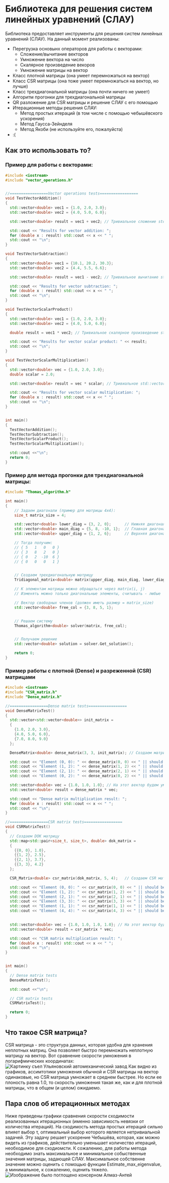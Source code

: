 # Библиотека для решения систем линейных уравнений (СЛАУ)

Библиотека предоставляет инструменты для решения систем линейных уравнений (СЛАУ). На данный момент реализованы:
- Перегрузка основынх операторов для работы с векторами:
    - Сложение/вычитание векторов
    - Умножение вектора на число
    - Скалярное произведение векоров
    - Умножение матрицы на вектор
- Класс плотной матрицы (она умеет перемножаться на вектор)
- Класс CSR матрицы (она тоже умеет перемножаться на вектор, но лучше)
- Класс трехдиагональной матрицы (она почти ничего не умеет)
- Алгоритм прогонки для трехдиагональной матрицы
- QR разложение для CSR матрицы и решение СЛАУ с его помощью
- Итерационные методы решения СЛАУ:
    - Метод простых итераций (в том числе с помощью чебышёвского ускорения)
    - Метод Гаусса-Зейнделя
    - Метод Якоби (не используйте его, пожалуйста)
- :(

## Как это использовать то?
### Пример для работы с векторами:
```cxx
#include <iostream>
#include "vector_operations.h"


//=================Vector operations tests=================
void TestVectorAddition()
{
  std::vector<double> vec1 = {1.0, 2.0, 3.0};
  std::vector<double> vec2 = {4.0, 5.0, 6.0};

  std::vector<double> result = vec1 + vec2; // Тривиальное сложение std::vector<T>

  std::cout << "Results for vector addition: ";
  for (double x : result) std::cout << x << " ";
  std::cout << "\n";
}

void TestVectorSubtraction()
{
  std::vector<double> vec1 = {10.1, 20.2, 30.3};
  std::vector<double> vec2 = {4.4, 5.5, 6.6};

  std::vector<double> result = vec1 - vec2; // Тривиальное вычитание std::vector<T>

  std::cout << "Results for vector subtraction: ";
  for (double x : result) std::cout << x << " ";
  std::cout << "\n";
}

void TestVectorScalarProduct()
{
  std::vector<double> vec1 = {1.0, 2.0, 3.0};
  std::vector<double> vec2 = {4.0, 5.0, 6.0};

  double result = vec1 * vec2; // Тривиальное скалярное произведение std::vector<T>

  std::cout << "Results for vector scalar product: " << result;
  std::cout << "\n";
}

void TestVectorScalarMultiplication()
{
  std::vector<double> vec = {1.0, 2.0, 3.0};
  double scalar = 2.0;

  std::vector<double> result = vec * scalar; // Тривиальное std::vector<T> на число

  std::cout << "Results for vector scalar multiplication: ";
  for (double x : result) std::cout << x << " ";
  std::cout << "\n";
}


int main()
{
  TestVectorAddition();
  TestVectorSubtraction();
  TestVectorScalarProduct();
  TestVectorScalarMultiplication();

  std::cout <<"\n";
  return 0;
}
```

### Пример для метода прогонки для трехдиагональной матрицы:
```cxx
#include "Thomas_algorithm.h"

int main()
{
    // Задаем диагонали (пример для матрицы 4x4):
    size_t matrix_size = 4;

    std::vector<double> lower_diag = {3, 2, 0};      // Нижняя диагональ (N-1 элементов)
    std::vector<double> main_diag = {5, 8, -10, 1};  // Главная диагональ (N элементов)
    std::vector<double> upper_diag = {1, 2, 6};      // Верхняя диагональ (N-1 элементов)

    // Тогда получим:
    // { 5   1   0   0 }
    // { 3   8   2   0 }
    // { 0   2  -10  6 }
    // { 0   0   0   1 }


    // Создаем трехдиагональную матрицу
    Tridiagonal_matrix<double> matrix(upper_diag, main_diag, lower_diag, matrix_size);

    // К элементам матрицы можно обращаться через matrix(i, j)
    // Изменять можно только диагональные элементы, считывать - любые

    // Вектор свободных членов (должен иметь размер = matrix_size)
    std::vector<double> free_col = {3, 8, 5, 1};


    // Решаем систему
    Thomas_algorithm<double> solver(matrix, free_col);


    // Получаем решение
    std::vector<double> solution = solver.Get_solution();

    return 0;
}
```

### Пример работы с плотной (Dense) и разреженной (CSR) матрицами
```cxx
#include <iostream>
#include "CSR_matrix.h"
#include "Dense_matrix.h"

//=================Dense matrix tests=================
void DenseMatrixTest()
{
  std::vector<std::vector<double>> init_matrix =
  {
    {1.0, 2.0, 3.0},
    {4.0, 5.0, 6.0},
    {7.0, 8.0, 9.0}
  };

  DenseMatrix<double> dense_matrix(3, 3, init_matrix); // Создаем матрицу

  std::cout << "Element (0, 0): " << dense_matrix(0, 0) << " || should be 1.0\n"; // Выводим ее элементы с помощью ()
  std::cout << "Element (1, 2): " << dense_matrix(1, 2) << " || should be 6.0\n";
  std::cout << "Element (2, 1): " << dense_matrix(2, 1) << " || should be 8.0\n";
  std::cout << "Element (0, 2): " << dense_matrix(0, 2) << " || should be 3.0\n";

  std::vector<double> vec = {1.0, 1.0, 1.0}; // На этот вектор будем умножать
  std::vector<double> result = dense_matrix * vec;

  std::cout << "Dense matrix multiplication result: ";
  for (double x : result) std::cout << x << " ";
  std::cout << "\n";
}

//=================CSR matrix tests=================
void CSRMatrixTest()
{
  // Создаем DOK матрицу
  std::map<std::pair<size_t, size_t>, double> dok_matrix =
  {
    {{0, 0}, 1.0},
    {{1, 2}, 2.5},
    {{2, 1}, 3.7},
    {{3, 3}, 4.2}
  }; 

  CSR_Matrix<double> csr_matrix(dok_matrix, 5, 4);   // Создаем CSR матрицу, передавая в конструктор DOK матрицу и необходимые размеры

  std::cout << "Element (0, 0): " << csr_matrix(0, 0) << " || should be 1.0\n"; // Выводим ее элементы с помощью ()
  std::cout << "Element (1, 2): " << csr_matrix(1, 2) << " || should be 2.5\n"; // ВАЖНО - нельзя изменять элементы CSR матрицы
  std::cout << "Element (2, 1): " << csr_matrix(2, 1) << " || should be 3.7\n"; // Возможно, я потом это реализую
  std::cout << "Element (3, 3): " << csr_matrix(3, 3) << " || should be 4.2\n";
  std::cout << "Element (1, 1): " << csr_matrix(1, 1) << " || should be 0.0\n";
  std::cout << "Element (4, 4): " << csr_matrix(4, 3) << " || should be 0.0\n"; // Такой элемент мы не передавали, но передали размер - 
                                                                                // у нас одна нулевая строка снизу

  std::vector<double> vec = {1.0, 1.0, 1.0, 1.0}; // На этот вектор будем умножать
  std::vector<double> result = csr_matrix * vec;

  std::cout << "CSR matrix multiplication result: ";
  for (double x : result) std::cout << x << " ";
  std::cout << "\n";
}


int main()
{
  // Dense matrix tests
  DenseMatrixTest();

  std::cout <<"\n";

  // CSR matrix tests
  CSRMatrixTest();

  return 0;
}
```

## Что такое CSR матрица?
CSR матрица - это структура данных, которая удобна для хранения неплотных матриц. Она позволяет быстро перемножать неплотную матрицу на вектор. Вот сравнение скорости умножения в логарифмических координатах:
![Картинку съел Ульяновский автомеханический завод](https://github.com/GlebLarkin/Systems-of-linear-equations/blob/main/data/t(n).png)
Как видно из графиков, ассимтотики умножения обычной и CSR матрицы на вектор одинаковые, но CSR матрица умножает в среднем быстрее. Но если ее плоность равна 1.0, то скорость умножения такая же, как и для плотной матрицы, что в общем (и целом) ожидаемо. 

## Пара слов об итерационных методах
Ниже приведены графики сравнения скорости сходимости реализованных итерационных (именно зависимость невязки от количества итераций). На сходимость метода простых итераций сильно влияет выбор τ, оптимальный выбор которого является нетривиальной задачей. 
Эту задачу решает ускорение Чебышёва, которая, как можно видеть из графиков, действительно уменьшает количество итераций, необходимое для сходиомсти. К сожалению, для работы метода необходимо знать максимальное и минимальное собыственные значения матрицы, задающей СЛАУ. Максимальное собственне значение можно оценить с помощью функции Estimate_max_eigenvalue, а минимальное, к сожалению, оценить тяжело. 
![Изображение было поглощено консерном Алмаз-Антей](https://github.com/GlebLarkin/Systems-of-linear-equations/blob/main/data/all_iteration_methods.png)